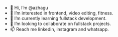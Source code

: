 - 👋 Hi, I’m @azhagu
- 👀 I’m interested in frontend, video editing, fitness.
- 🌱 I’m currently learning fullstack development.
- 💞️ I’m looking to collaborate on fullstack projects.
- 📫 Reach me linkedin, instagram and whatsapp.

<!---
azhagu-akk/azhagu-akk is a ✨ special ✨ repository because its `README.md` (this file) appears on your GitHub profile.
You can click the Preview link to take a look at your changes.
--->

